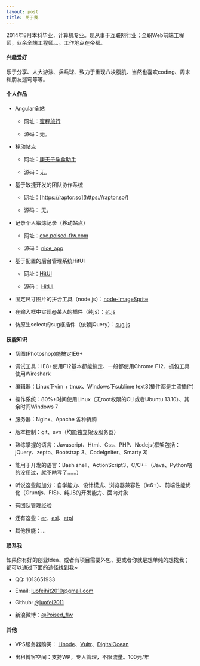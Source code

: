 ```yaml
---
layout: post
title: 关于我
---
```


2014年8月本科毕业，计算机专业。现从事于互联网行业；全职Web前端工程师，业余全端工程师。。。工作地点在帝都。

#### 兴趣爱好

乐于分享、人大游泳、乒乓球、致力于重现六块腹肌、当然也喜欢coding、周末和朋友遛弯等等。

#### 个人作品

+ Angular全站

    + 网址：[蜜程旅行](https://www.matestrip.com/)

    + 源码：无。

+ 移动站点

    + 网址：[康夫子孕食助手](http://www.kangfuzi.cn/)

    + 源码：无。

+ 基于敏捷开发的团队协作系统
    
    + 网址：[https://raptor.so](https://raptor.so/)

    + 源码： 无。

+ 记录个人锻炼记录（移动站点）
    
    + 网址：[exe.poised-flw.com](http://exe.poised-flw.com)

    + 源码： [nice_app](https://github.com/luofei2011/nice_app)


+ 基于配置的后台管理系统HitUI
    
    + 网址：[HitUI](http://mywebappdemo.sinaapp.com/graduation/)

    + 源码： [HitUI](https://github.com/luofei2011/HitUI)


+ 固定尺寸图片的拼合工具（node.js）：[node-imageSprite](https://github.com/luofei2011/node-imageSprite)

+ 在输入框中实现@某人的插件（纯js）：[at.js](https://github.com/luofei2011/at.js)

+ 仿原生select的sug框插件（依赖jQuery）：[sug.js](https://github.com/luofei2011/sug)

#### 技能知识

+ 切图(Photoshop)能搞定IE6+

+ 调试工具：IE8+使用F12基本都能搞定、一般都使用Chrome F12、抓包工具使用Wireshark

+ 编辑器：Linux下vim + tmux、Windows下sublime text3(插件都是主流插件)

+ 操作系统：80%+时间使用Linux（无root权限的CLI或者Ubuntu 13.10）、其余时间Windows 7

+ 服务器：Nginx、Apache 各种折腾

+ 版本控制：git、svn（均能独立架设服务器）

+ 熟练掌握的语言：Javascript、Html、Css、PHP、Nodejs(框架包括：jQuery、zepto、Bootstrap 3、CodeIgniter、Smarty 3)

+ 能用于开发的语言：Bash shell、ActionScript3、C/C++（Java、Python啥的没用过，就不瞎写了……）

+ 听说这些能加分：自学能力、设计模式、浏览器兼容性（ie6+）、前端性能优化（Gruntjs、FIS）、纯JS的开发能力、面向对象

+ 有团队管理经验

+ 还有这些：[er](https://github.com/ecomfe/er)、[esl](https://github.com/ecomfe/esl)、[etpl](https://github.com/ecomfe/etpl)

+ 其他技能：...

#### 联系我
>
如果你有好的创业Idea、或者有项目需要外包、更或者你就是想单纯的想找我；都可以通过下面的途径找到我~

+ QQ: 1013651933

+ Email: luofeihit2010@gmail.com

+ Github: [@luofei2011](https://github.com/luofei2011)

+ 新浪微博：[@Poised_flw](http://weibo.com/luofeihit2010)

#### 其他

+ VPS服务器购买： [Linode](https://www.linode.com/?r=cbdf902c6a43e84fd6e2ebdac9b8db8fbf5b4f46)、[Vultr](http://www.vultr.com/?ref=6835929)、[DigitalOcean](https://www.digitalocean.com/?refcode=5e5fb5dcfda5)

+ 出租博客空间：支持WP，专人管理，不限流量。100元/年
